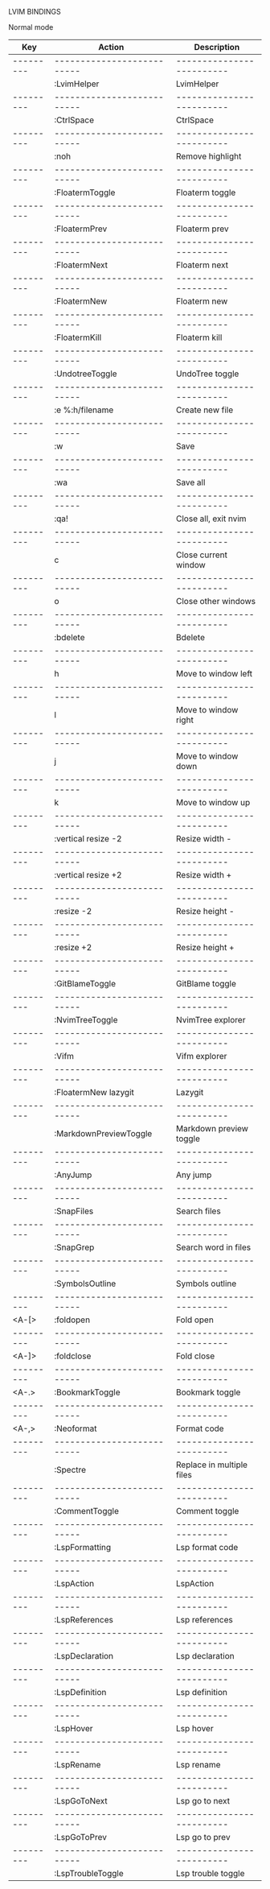 LVIM BINDINGS

Normal mode

| Key       | Action                     | Description               |
| --------- | -------------------------- | ------------------------- |
| --------- | -------------------------- | ------------------------- |
| <F11>     | :LvimHelper<CR>            | LvimHelper                |
| --------- | -------------------------- | ------------------------- |
| <C-space> | :CtrlSpace<CR>             | CtrlSpace                 |
| --------- | -------------------------- | ------------------------- |
| <Esc>     | <Esc>:noh<CR>              | Remove highlight          |
| --------- | -------------------------- | ------------------------- |
| <F1>      | :FloatermToggle<CR>        | Floaterm toggle           |
| --------- | -------------------------- | ------------------------- |
| <F2>      | :FloatermPrev<CR>          | Floaterm prev             |
| --------- | -------------------------- | ------------------------- |
| <F3>      | :FloatermNext<CR>          | Floaterm next             |
| --------- | -------------------------- | ------------------------- |
| <F4>      | :FloatermNew<CR>           | Floaterm new              |
| --------- | -------------------------- | ------------------------- |
| <F12>     | :FloatermKill<CR>          | Floaterm kill             |
| --------- | -------------------------- | ------------------------- |
| <F5>      | :UndotreeToggle<CR>        | UndoTree toggle           |
| --------- | -------------------------- | ------------------------- |
| <C-n>     | :e %:h/filename<CR>        | Create new file           |
| --------- | -------------------------- | ------------------------- |
| <C-s>     | :w<CR>                     | Save                      |
| --------- | -------------------------- | ------------------------- |
| <C-a>     | :wa<CR>                    | Save all                  |
| --------- | -------------------------- | ------------------------- |
| <C-e>     | :qa!<CR>                   | Close all, exit nvim      |
| --------- | -------------------------- | ------------------------- |
| <C-x>     | <C-w>c                     | Close current window      |
| --------- | -------------------------- | ------------------------- |
| <C-o>     | <C-w>o                     | Close other windows       |
| --------- | -------------------------- | ------------------------- |
| <C-d>     | :bdelete<CR>               | Bdelete                   |
| --------- | -------------------------- | ------------------------- |
| <C-h>     | <C-w>h                     | Move to window left       |
| --------- | -------------------------- | ------------------------- |
| <C-l>     | <C-w>l                     | Move to window right      |
| --------- | -------------------------- | ------------------------- |
| <C-j>     | <C-w>j                     | Move to window down       |
| --------- | -------------------------- | ------------------------- |
| <C-k>     | <C-w>k                     | Move to window up         |
| --------- | -------------------------- | ------------------------- |
| <C-Left>  | :vertical resize -2<CR>    | Resize width -            |
| --------- | -------------------------- | ------------------------- |
| <C-Right> | :vertical resize +2<CR>    | Resize width +            |
| --------- | -------------------------- | ------------------------- |
| <C-Up>    | :resize -2<CR>             | Resize height -           |
| --------- | -------------------------- | ------------------------- |
| <C-Down>  | :resize +2<CR>             | Resize height +           |
| --------- | -------------------------- | ------------------------- |
| <C-b>     | :GitBlameToggle<CR>        | GitBlame toggle           |
| --------- | -------------------------- | ------------------------- |
| <S-x>     | :NvimTreeToggle<CR>        | NvimTree explorer         |
| --------- | -------------------------- | ------------------------- |
| <S-u>     | :Vifm<CR>                  | Vifm explorer             |
| --------- | -------------------------- | ------------------------- |
| <S-l>     | :FloatermNew lazygit<CR>   | Lazygit                   |
| --------- | -------------------------- | ------------------------- |
| <S-m>     | :MarkdownPreviewToggle<CR> | Markdown preview toggle   |
| --------- | -------------------------- | ------------------------- |
| <A-j>     | :AnyJump<CR>               | Any jump                  |
| --------- | -------------------------- | ------------------------- |
| <S-f>     | :SnapFiles<CR>             | Search files              |
| --------- | -------------------------- | ------------------------- |
| <S-t>     | :SnapGrep<CR>              | Search word in files      |
| --------- | -------------------------- | ------------------------- |
| <A-v>     | :SymbolsOutline<CR>        | Symbols outline           |
| --------- | -------------------------- | ------------------------- |
| <A-[>     | :foldopen<CR>              | Fold open                 |
| --------- | -------------------------- | ------------------------- |
| <A-]>     | :foldclose<CR>             | Fold close                |
| --------- | -------------------------- | ------------------------- |
| <A-.>     | :BookmarkToggle<CR>        | Bookmark toggle           |
| --------- | -------------------------- | ------------------------- |
| <A-,>     | :Neoformat<CR>             | Format code               |
| --------- | -------------------------- | ------------------------- |
| <A-s>     | :Spectre<CR>               | Replace in multiple files |
| --------- | -------------------------- | ------------------------- |
| <A-/>     | :CommentToggle<CR>         | Comment toggle            |
| --------- | -------------------------- | ------------------------- |
| <A-f>     | :LspFormatting<CR>         | Lsp format code           |
| --------- | -------------------------- | ------------------------- |
| <A-t>     | :LspAction<CR>             | LspAction                 |
| --------- | -------------------------- | ------------------------- |
| <A-g>     | :LspReferences<CR>         | Lsp references            |
| --------- | -------------------------- | ------------------------- |
| <A-d>     | :LspDeclaration<CR>        | Lsp declaration           |
| --------- | -------------------------- | ------------------------- |
| <A-p>     | :LspDefinition<CR>         | Lsp definition            |
| --------- | -------------------------- | ------------------------- |
| <A-h>     | :LspHover<CR>              | Lsp hover                 |
| --------- | -------------------------- | ------------------------- |
| <A-r>     | :LspRename<CR>             | Lsp rename                |
| --------- | -------------------------- | ------------------------- |
| <A-n>     | :LspGoToNext<CR>           | Lsp go to next            |
| --------- | -------------------------- | ------------------------- |
| <A-p>     | :LspGoToPrev<CR>           | Lsp go to prev            |
| --------- | -------------------------- | ------------------------- |
| <A-e>     | :LspTroubleToggle<CR>      | Lsp trouble toggle        |
